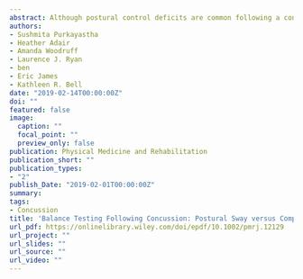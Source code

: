 ```yaml
---
abstract: Although postural control deficits are common following a concussion, the current clinical assessments for postural control tend to resolve within 3 to 10 days after injury. There is a lack of sensitive tools to examine subtle changes in postural controlduring the recovery phase following sports-related concussion. Only a limited number of studies have examined nonlinear dynamicsof postural control; no study has examined this metric longitudinally during the recovery phase following a sports-related concussion.
authors:  
- Sushmita Purkayastha
- Heather Adair
- Amanda Woodruff
- Laurence J. Ryan
- ben
- Eric James
- Kathleen R. Bell
date: "2019-02-14T00:00:00Z"
doi: ""
featured: false
image:
  caption: ""
  focal_point: ""
  preview_only: false
publication: Physical Medicine and Rehabilitation 
publication_short: "" 
publication_types:
- "2"
publish_Date: "2019-02-01T00:00:00Z" 
summary: 
tags: 
- Concussion
title: 'Balance Testing Following Concussion: Postural Sway versus Complexity Index'
url_pdf: https://onlinelibrary.wiley.com/doi/epdf/10.1002/pmrj.12129
url_project: ""
url_slides: ""
url_source: ""
url_video: ""
---
```


